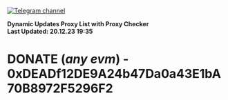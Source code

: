 [![Telegram channel](https://img.shields.io/endpoint?url=https://runkit.io/damiankrawczyk/telegram-badge/branches/master?url=https://t.me/n4z4v0d)](https://t.me/n4z4v0d) 

**Dynamic Updates Proxy List with Proxy Checker**  
**Last Updated: 20.12.23 19:35**

# DONATE (_any evm_) - 0xDEADf12DE9A24b47Da0a43E1bA70B8972F5296F2
